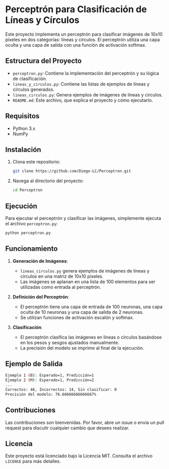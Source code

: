# Perceptrón para Clasificación de Líneas y Círculos

Este proyecto implementa un perceptrón para clasificar imágenes de 10x10 píxeles en dos categorías: líneas y círculos. El perceptrón utiliza una capa oculta y una capa de salida con una función de activación softmax.

## Estructura del Proyecto

- `perceptron.py`: Contiene la implementación del perceptrón y su lógica de clasificación.
- `lineas_y_circulos.py`: Contiene las listas de ejemplos de líneas y círculos generados.
- `lineas_circulos.py`: Genera ejemplos de imágenes de líneas y círculos.
- `README.md`: Este archivo, que explica el proyecto y cómo ejecutarlo.

## Requisitos

- Python 3.x
- NumPy

## Instalación

1. Clona este repositorio:

    ```sh
    git clone https://github.com/Diego-LC/Perceptron.git
    ```

2. Navega al directorio del proyecto:

    ```sh
    cd Perceptron
    ```

## Ejecución

Para ejecutar el perceptrón y clasificar las imágenes, simplemente ejecuta el archivo `perceptron.py`:

```sh
python perceptron.py
```

## Funcionamiento

1. **Generación de Imágenes**:

    - `lineas_circulos.py` genera ejemplos de imágenes de líneas y círculos en una matriz de 10x10 píxeles.
    - Las imágenes se aplanan en una lista de 100 elementos para ser utilizadas como entrada al perceptrón.

2. **Definición del Perceptrón**:
    - El perceptrón tiene una capa de entrada de 100 neuronas, una capa oculta de 10 neuronas y una capa de salida de 2 neuronas.
    - Se utilizan funciones de activación escalón y softmax.

3. **Clasificación**:
    - El perceptrón clasifica las imágenes en líneas o círculos basándose en los pesos y sesgos ajustados manualmente.
    - La precisión del modelo se imprime al final de la ejecución.

## Ejemplo de Salida

```sh
Ejemplo 1 (B): Esperado=1, Predicción=1
Ejemplo 2 (M): Esperado=1, Predicción=2
...
Correctos: 46, Incorrectos: 14, Sin clasificar: 0
Precisión del modelo: 76.66666666666667%
```

## Contribuciones

Las contribuciones son bienvenidas. Por favor, abre un issue o envía un pull request para discutir cualquier cambio que desees realizar.

## Licencia

Este proyecto está licenciado bajo la Licencia MIT. Consulta el archivo `LICENSE` para más detalles.
